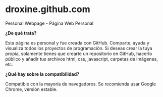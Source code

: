 droxine.github.com
==================

Personal Webpage - Página Web Personal


<b>¿De qué trata?</b>

Esta página es personal y fue creada con GitHub. Comparte, ayuda y visualiza todos los proyectos de programación.
Si deseas crear la tuya propia, solamente tienes que crearte un repositorio en GitHub, hacerlo público y añadir tus archivos html, css, javascript, carpetas de imágenes, etc.

<b>¿Qué hay sobre la compatibilidad?</b>

Compatible con la mayoría de navegadores. Se recomienda usar Google Chrome, versión estable.
